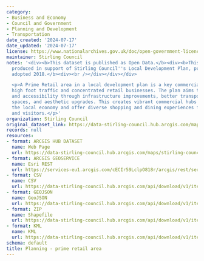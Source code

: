 ```yaml
---
category:
- Business and Economy
- Council and Government
- Planning and Development
- Transportation
date_created: '2024-07-17'
date_updated: '2024-07-17'
license: https://www.nationalarchives.gov.uk/doc/open-government-licence/version/3/
maintainer: Stirling Council
notes: '<div><b>This dataset is published as Open Data.</b><div><b>This dataset was
  produced in support of Stirling Council''s Local Development Plan, published and
  adopted 2018.</b><div><br /></div></div></div>

  <p>A Prime Retail area in a local development plan is a key commercial zone with
  high foot traffic and concentrated retail businesses. The plan aims to boost attractiveness
  and accessibility through infrastructure improvements, better transportation, pedestrian-friendly
  spaces, and aesthetic upgrades. This creates vibrant commercial hubs that support
  the local economy and offer diverse shopping and dining experiences for residents
  and visitors.</p>'
organization: Stirling Council
original_dataset_link: https://data-stirling-council.hub.arcgis.com/maps/stirling-council::planning-prime-retail-area
records: null
resources:
- format: ARCGIS HUB DATASET
  name: Web Page
  url: https://data-stirling-council.hub.arcgis.com/maps/stirling-council::planning-prime-retail-area
- format: ARCGIS GEOSERVICE
  name: Esri REST
  url: https://services-eu1.arcgis.com/cECIr59LclpO818r/arcgis/rest/services/planning_prime_retail_area/FeatureServer/0
- format: CSV
  name: CSV
  url: https://data-stirling-council.hub.arcgis.com/api/download/v1/items/f889c8ef91f94897ac55b61998f88ac5/csv?layers=0
- format: GEOJSON
  name: GeoJSON
  url: https://data-stirling-council.hub.arcgis.com/api/download/v1/items/f889c8ef91f94897ac55b61998f88ac5/geojson?layers=0
- format: ZIP
  name: Shapefile
  url: https://data-stirling-council.hub.arcgis.com/api/download/v1/items/f889c8ef91f94897ac55b61998f88ac5/shapefile?layers=0
- format: KML
  name: KML
  url: https://data-stirling-council.hub.arcgis.com/api/download/v1/items/f889c8ef91f94897ac55b61998f88ac5/kml?layers=0
schema: default
title: Planning - prime retail area
---
```


